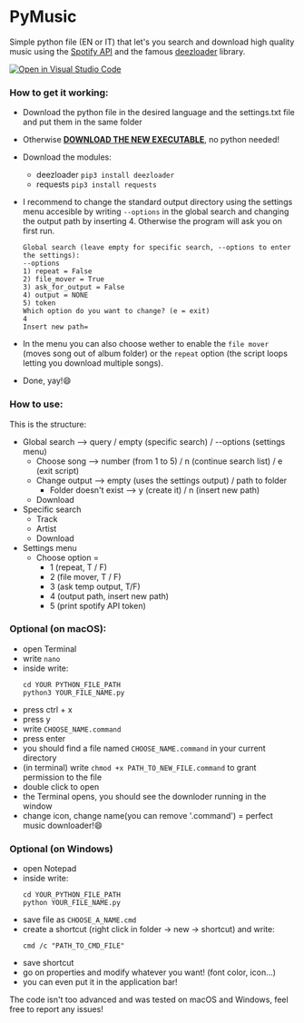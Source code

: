 # PyMusic
Simple python file (EN or IT) that let's you search and download high quality music using the [Spotify API](https://developer.spotify.com/) and the famous [deezloader](https://github.com/An0nimia/deezloader) library.

[![Open in Visual Studio Code](https://open.vscode.dev/badges/open-in-vscode.svg)](https://open.vscode.dev/organization/repository) 

### How to get it working:
- Download the python file in the desired language and the settings.txt file and put them in the same folder
- Otherwise [__DOWNLOAD THE NEW EXECUTABLE__](https://github.com/BufuWinner/PythonMusic/releases/tag/%401.0), no python needed!

- Download the modules:
	- deezloader ```pip3 install deezloader```
	- requests ```pip3 install requests```
	

- I recommend to change the standard output directory using the settings menu accesible by writing ```--options``` in the global search and changing the output
  path by inserting 4. Otherwise the program will ask you on first run. 

	```
	Global search (leave empty for specific search, --options to enter the settings):
	--options
	1) repeat = False
	2) file_mover = True
	3) ask_for_output = False
	4) output = NONE
	5) token
	Which option do you want to change? (e = exit)
	4
	Insert new path=
	```
	
- In the menu you can also choose wether to enable the ```file mover``` (moves song out of album folder) or the ```repeat``` option (the script loops letting you download multiple songs).
  
- Done, yay!:smile:

### How to use:
This is the structure:

- Global search --> query / empty (specific search) / --options (settings menu)
	- Choose song --> number (from 1 to 5) / n (continue search list) / e (exit script)
	- Change output --> empty (uses the settings output) / path to folder
		- Folder doesn't exist --> y (create it) / n (insert new path)
	- Download
- Specific search
	- Track
	- Artist
	- Download
- Settings menu
	- Choose option =
	  - 1 (repeat, T / F) 
	  - 2 (file mover, T / F)
	  - 3 (ask temp output, T/F)
	  - 4 (output path, insert new path)
	  - 5 (print spotify API token)
	
 
### Optional (on macOS):
- open Terminal
- write ```nano```
- inside write:
	```
	cd YOUR PYTHON_FILE_PATH
	python3 YOUR_FILE_NAME.py
	```
 - press ctrl + x
 - press y
 - write ```CHOOSE_NAME.command```
 - press enter
 - you should find a file named ```CHOOSE_NAME.command``` in your current directory
 - (in terminal) write ```chmod +x PATH_TO_NEW_FILE.command``` to grant permission to the file
 - double click to open
 - the Terminal opens, you should see the downloder running in the window
 - change icon, change name(you can remove '.command') = perfect music downloader!:smile:

### Optional (on Windows)
- open Notepad
- inside write:
	```
	cd YOUR_PYTHON_FILE_PATH
	python YOUR_FILE_NAME.py
	```
- save file as ```CHOOSE_A_NAME.cmd```
- create a shortcut (right click in folder -> new -> shortcut) and write:
	```
	cmd /c "PATH_TO_CMD_FILE"
	```
- save shortcut
- go on properties and modify whatever you want! (font color, icon...)
- you can even put it in the application bar!
 
The code isn't too advanced and was tested on macOS and Windows, feel free to report any issues!

